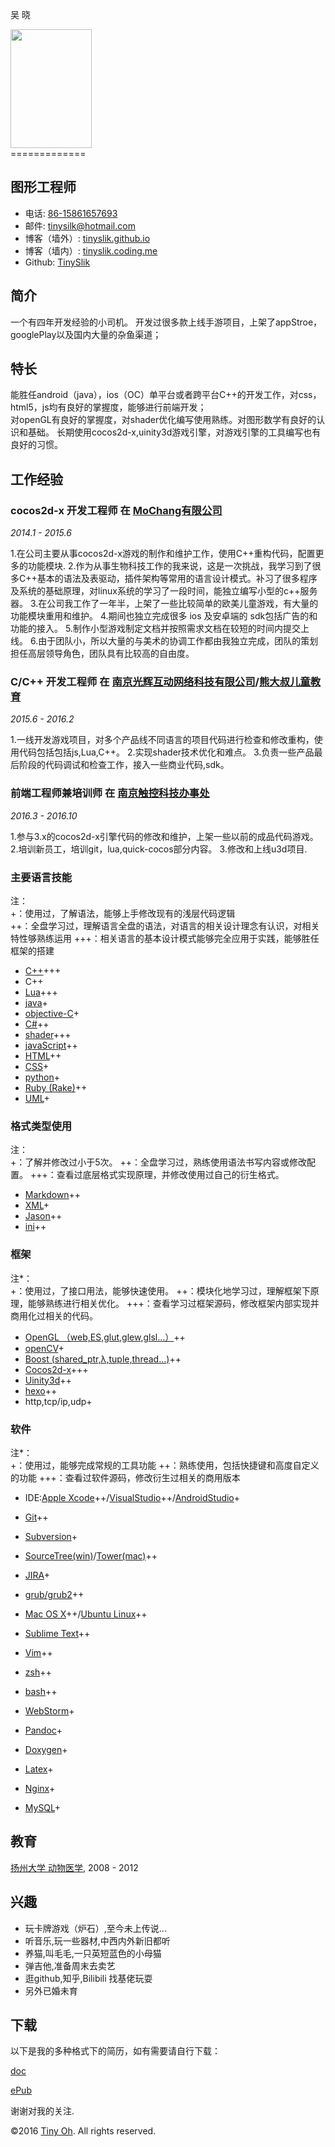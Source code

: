 
吴  晓
<div align=left margin-left = 9>
<img src="http://7xt003.com1.z0.glb.clouddn.com/%E8%AF%81%E4%BB%B6%E7%85%A7.png" width=130 height=190/>
</div>
=============

图形工程师
-----------------------

- 电话: [86-15861657693](tel://86-15861657693)
- 邮件: <tinysilk@hotmail.com>
- 博客（墙外）: [tinyslik.github.io](http://tinyslik.github.io)
- 博客（墙内）: [tinyslik.coding.me](http://tinyslik.coding.me)
- Github: [TinySlik](http://github.com/TinySlik)




简介
-------

一个有四年开发经验的小司机。
开发过很多款上线手游项目，上架了appStroe，googlePlay以及国内大量的杂鱼渠道；

特长
-----------

能胜任android（java），ios（OC）单平台或者跨平台C++的开发工作，对css，html5，js均有良好的掌握度，能够进行前端开发；  
对openGL有良好的掌握度，对shader优化编写使用熟练。对图形数学有良好的认识和基础。
长期使用cocos2d-x,uinity3d游戏引擎，对游戏引擎的工具编写也有良好的习惯。

工作经验
----------

### **cocos2d-x 开发工程师** 在 [MoChang有限公司](https://www.mochang.net/)

*2014.1 - 2015.6*

1.在公司主要从事cocos2d-x游戏的制作和维护工作，使用C++重构代码，配置更多的功能模块.
2.作为从事生物科技工作的我来说，这是一次挑战，我学习到了很多C++基本的语法及表驱动，插件架构等常用的语言设计模式。补习了很多程序及系统的基础原理，对linux系统的学习了一段时间，能独立编写小型的c++服务器。
3.在公司我工作了一年半，上架了一些比较简单的欧美儿童游戏，有大量的功能模块重用和维护。
4.期间也独立完成很多 ios 及安卓端的 sdk包括广告的和功能的接入。
5.制作小型游戏制定文档并按照需求文档在较短的时间内提交上线。
6.由于团队小，所以大量的与美术的协调工作都由我独立完成，团队的策划担任高层领导角色，团队具有比较高的自由度。

### **C/C++ 开发工程师** 在 [南京光辉互动网络科技有限公司](https://bie-plc.com/)/[熊大叔儿童教育](https://www.biemore.com/zh-cn/index.html)

*2015.6 - 2016.2*

1.一线开发游戏项目，对多个产品线不同语言的项目代码进行检查和修改重构，使用代码包括包括js,Lua,C++。
2.实现shader技术优化和难点。
3.负责一些产品最后阶段的代码调试和检查工作，接入一些商业代码,sdk。

### **前端工程师兼培训师** 在 [南京触控科技办事处](http://www.chukong-inc.com/)

*2016.3 - 2016.10*

1.参与3.x的cocos2d-x引擎代码的修改和维护，上架一些以前的成品代码游戏。
2.培训新员工，培训git，lua,quick-cocos部分内容。
3.修改和上线u3d项目.

### 主要语言技能
注：  
+：使用过，了解语法，能够上手修改现有的浅层代码逻辑  
++：全盘学习过，理解语言全盘的语法，对语言的相关设计理念有认识，对相关特性够熟练运用
+++：相关语言的基本设计模式能够完全应用于实践，能够胜任框架的搭建

- [C++](http://www.cplusplus.com/)+++
- C++
- [Lua](http://www.lua.org/)+++
- [java](https://www.java.com/zh_CN/)+
- [objective-C](https://developer.apple.com/)+
- [C#](https://www.microsoft.com/net/)++
- [shader](https://www.glslsandbox.com/)+++
- [javaScript](https://www.javascript.com/)++
- [HTML](http://developers.whatwg.org)++
- [CSS](http://www.w3.org/Style/CSS/Overview.en.html)+
- [python](https://www.python.org/)+
- [Ruby (Rake)](http://www.ruby-lang.org/zh_cn/)++
- [UML](http://www.uml.org/)+

### 格式类型使用
注：  
+：了解并修改过小于5次。
++：全盘学习过，熟练使用语法书写内容或修改配置。
+++：查看过底层格式实现原理，并修改使用过自己的衍生格式。

- [Markdown](http://daringfireball.net/projects/markdown)++
- [XML](https://www.xml.com/)+
- [Jason](http://www.json.org.cn/)++
- [ini](https://github.com/Winnerhust/inifile2)++

### 框架
注*：  
+：使用过，了接口用法，能够快速使用。
++：模块化地学习过，理解框架下原理，能够熟练进行相关优化。
+++：查看学习过框架源码，修改框架内部实现并商用化过相关的代码。

- [OpenGL （web,ES,glut,glew,glsl…）](https://www.opengl.org/)++
- [openCV](http://opencv.org/)+
- [Boost (shared_ptr,λ,tuple,thread…)](http://www.boost.org/)++
- [Cocos2d-x](http://www.cocos2d-x.org/)+++
- [Uinity3d](https://unity3d.com/cn/)++
- [hexo](https://hexo.io/)++
- http,tcp/ip,udp+

### 软件
注*：  
+：使用过，能够完成常规的工具功能 
++：熟练使用，包括快捷键和高度自定义的功能
+++：查看过软件源码，修改衍生过相关的商用版本

- IDE:[Apple Xcode](http://developer.apple.com)++/[VisualStudio](https://www.visualstudio.com/)++/[AndroidStudio](http://www.android-studio.org/)+

- [Git](http://git-scm.com)++
- [Subversion](http://svn.apache.org)+
- [SourceTree(win)](https://www.sourcetreeapp.com/)/[Tower(mac)](https://www.git-tower.com/)++
- [JIRA](http://atlassian.com/software/jira)+

- [grub/grub2](http://www.gnu.org/software/grub/)++
- [Mac OS X](http://apple.com/macosx)++/[Ubuntu Linux](http://ubuntu.com)++

- [Sublime Text](http://www.sublimetext.com)++
- [Vim](http://www.vim.org)++
- [zsh](http://www.zsh.org)++
- [bash](http://www.gnu.org/software/bash/)++
- [WebStorm](http://jetbrains.com/webstorm)+

- [Pandoc](http://johnmacfarlane.net/pandoc)+
- [Doxygen](https://github.com/doxygen/doxygen)+
- [Latex](http://www.latex-project.org/)+

- [Nginx](http://wiki.nginx.org)+
- [MySQL](http://mysql.com)+

教育
---------

[扬州大学 动物医学](), 2008 - 2012

兴趣
---------

- 玩卡牌游戏（炉石）,至今未上传说...
- 听音乐,玩一些器材,中西内外新旧都听
- 养猫,叫毛毛,一只英短蓝色的小母猫
- 弹吉他,准备周末去卖艺
- 逛github,知乎,Bilibili 找基佬玩耍
- 另外已婚未育

下载
---------

以下是我的多种格式下的简历，如有需要请自行下载：

[doc](https://github.com/TinySlik/resume/raw/master/resume_cn.docx)

[ePub](https://github.com/TinySlik/resume/raw/master/resume_cn.epub)

谢谢对我的关注.

©2016 [Tiny Oh](http://tinyslik.coding.me/resume). All rights reserved. 
